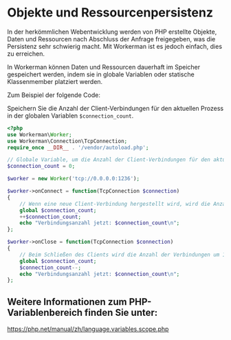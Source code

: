 # Objekte und Ressourcenpersistenz
In der herkömmlichen Webentwicklung werden von PHP erstellte Objekte, Daten und Ressourcen nach Abschluss der Anfrage freigegeben, was die Persistenz sehr schwierig macht. Mit Workerman ist es jedoch einfach, dies zu erreichen.

In Workerman können Daten und Ressourcen dauerhaft im Speicher gespeichert werden, indem sie in globale Variablen oder statische Klassenmember platziert werden.

Zum Beispiel der folgende Code:

Speichern Sie die Anzahl der Client-Verbindungen für den aktuellen Prozess in der globalen Variablen ```$connection_count```.

```php
<?php
use Workerman\Worker;
use Workerman\Connection\TcpConnection;
require_once __DIR__ . '/vendor/autoload.php';

// Globale Variable, um die Anzahl der Client-Verbindungen für den aktuellen Prozess zu speichern
$connection_count = 0;

$worker = new Worker('tcp://0.0.0.0:1236');

$worker->onConnect = function(TcpConnection $connection)
{
    // Wenn eine neue Client-Verbindung hergestellt wird, wird die Anzahl der Verbindungen um 1 erhöht
    global $connection_count;
    ++$connection_count;
    echo "Verbindungsanzahl jetzt: $connection_count\n";
};

$worker->onClose = function(TcpConnection $connection)
{
    // Beim Schließen des Clients wird die Anzahl der Verbindungen um 1 verringert
    global $connection_count;
    $connection_count--;
    echo "Verbindungsanzahl jetzt: $connection_count\n";
};
```

## Weitere Informationen zum PHP-Variablenbereich finden Sie unter:
https://php.net/manual/zh/language.variables.scope.php
